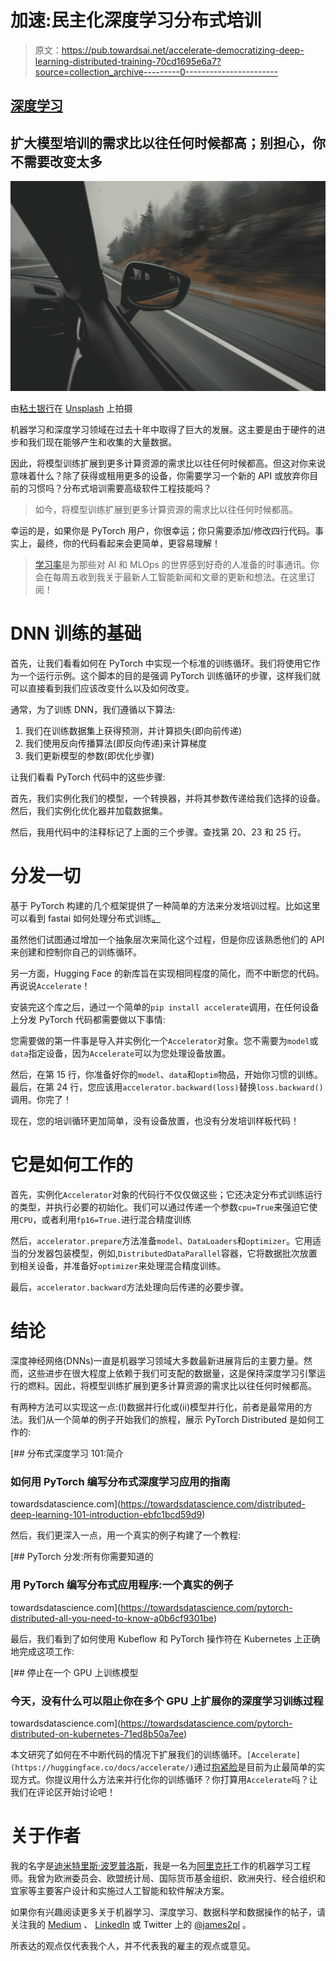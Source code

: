 # 加速:民主化深度学习分布式培训

> 原文：<https://pub.towardsai.net/accelerate-democratizing-deep-learning-distributed-training-70cd1695e6a7?source=collection_archive---------0----------------------->

## [深度学习](https://towardsai.net/p/category/machine-learning/deep-learning)

## 扩大模型培训的需求比以往任何时候都高；别担心，你不需要改变太多

![](img/95c1440340de6f8a79fc6fac4e586461.png)

由[粘土银行](https://unsplash.com/@claybanks?utm_source=unsplash&utm_medium=referral&utm_content=creditCopyText)在 [Unsplash](https://unsplash.com/s/photos/accelerate?utm_source=unsplash&utm_medium=referral&utm_content=creditCopyText) 上拍摄

机器学习和深度学习领域在过去十年中取得了巨大的发展。这主要是由于硬件的进步和我们现在能够产生和收集的大量数据。

因此，将模型训练扩展到更多计算资源的需求比以往任何时候都高。但这对你来说意味着什么？除了获得或租用更多的设备，你需要学习一个新的 API 或放弃你目前的习惯吗？分布式培训需要高级软件工程技能吗？

> 如今，将模型训练扩展到更多计算资源的需求比以往任何时候都高。

幸运的是，如果你是 PyTorch 用户，你很幸运；你只需要添加/修改四行代码。事实上，最终，你的代码看起来会更简单，更容易理解！

> [学习率](https://www.dimpo.me/newsletter?utm_source=medium&utm_medium=article&utm_campaign=accelerate)是为那些对 AI 和 MLOps 的世界感到好奇的人准备的时事通讯。你会在每周五收到我关于最新人工智能新闻和文章的更新和想法。在这里订阅！

# DNN 训练的基础

首先，让我们看看如何在 PyTorch 中实现一个标准的训练循环。我们将使用它作为一个运行示例。这个脚本的目的是强调 PyTorch 训练循环的步骤，这样我们就可以直接看到我们应该改变什么以及如何改变。

通常，为了训练 DNN，我们遵循以下算法:

1.  我们在训练数据集上获得预测，并计算损失(即向前传递)
2.  我们使用反向传播算法(即反向传递)来计算梯度
3.  我们更新模型的参数(即优化步骤)

让我们看看 PyTorch 代码中的这些步骤:

首先，我们实例化我们的模型，一个转换器，并将其参数传递给我们选择的设备。然后，我们实例化优化器并加载数据集。

然后，我用代码中的注释标记了上面的三个步骤。查找第 20、23 和 25 行。

# 分发一切

基于 PyTorch 构建的几个框架提供了一种简单的方法来分发培训过程。比如这里可以看到 fastai 如何处理分布式训练[。](https://docs.fast.ai/distributed.html#DistributedTrainer)

虽然他们试图通过增加一个抽象层次来简化这个过程，但是你应该熟悉他们的 API 来创建和控制你自己的训练循环。

另一方面，Hugging Face 的新库旨在实现相同程度的简化，而不中断您的代码。再说说`Accelerate`！

安装完这个库之后，通过一个简单的`pip install accelerate`调用，在任何设备上分发 PyTorch 代码都需要做以下事情:

您需要做的第一件事是导入并实例化一个`Accelerator`对象。您不需要为`model`或`data`指定设备，因为`Accelerate`可以为您处理设备放置。

然后，在第 15 行，你准备好你的`model`、`data`和`optim`物品，开始你习惯的训练。最后，在第 24 行，您应该用`accelerator.backward(loss)`替换`loss.backward()`调用。你完了！

现在，您的培训循环更加简单，没有设备放置，也没有分发培训样板代码！

# 它是如何工作的

首先，实例化`Accelerator`对象的代码行不仅仅做这些；它还决定分布式训练运行的类型，并执行必要的初始化。我们可以通过传递一个参数`cpu=True`来强迫它使用`CPU`，或者利用`fp16=True.`进行混合精度训练

然后，`accelerator.prepare`方法准备`model`、`DataLoaders`和`optimizer`。它用适当的分发器包装模型，例如,`DistributedDataParallel`容器，它将数据批次放置到相关设备，并准备好`optimizer`来处理混合精度训练。

最后，`accelerator.backward`方法处理向后传递的必要步骤。

# 结论

深度神经网络(DNNs)一直是机器学习领域大多数最新进展背后的主要力量。然而，这些进步在很大程度上依赖于我们可支配的数据量，这是保持深度学习引擎运行的燃料。因此，将模型训练扩展到更多计算资源的需求比以往任何时候都高。

有两种方法可以实现这一点:(I)数据并行化或(ii)模型并行化，前者是最常用的方法。我们从一个简单的例子开始我们的旅程，展示 PyTorch Distributed 是如何工作的:

[](https://towardsdatascience.com/distributed-deep-learning-101-introduction-ebfc1bcd59d9) [## 分布式深度学习 101:简介

### 如何用 PyTorch 编写分布式深度学习应用的指南

towardsdatascience.com](https://towardsdatascience.com/distributed-deep-learning-101-introduction-ebfc1bcd59d9) 

然后，我们更深入一点，用一个真实的例子构建了一个教程:

[](https://towardsdatascience.com/pytorch-distributed-all-you-need-to-know-a0b6cf9301be) [## PyTorch 分发:所有你需要知道的

### 用 PyTorch 编写分布式应用程序:一个真实的例子

towardsdatascience.com](https://towardsdatascience.com/pytorch-distributed-all-you-need-to-know-a0b6cf9301be) 

最后，我们看到了如何使用 Kubeflow 和 PyTorch 操作符在 Kubernetes 上正确地完成这项工作:

[](https://towardsdatascience.com/pytorch-distributed-on-kubernetes-71ed8b50a7ee) [## 停止在一个 GPU 上训练模型

### 今天，没有什么可以阻止你在多个 GPU 上扩展你的深度学习训练过程

towardsdatascience.com](https://towardsdatascience.com/pytorch-distributed-on-kubernetes-71ed8b50a7ee) 

本文研究了如何在不中断代码的情况下扩展我们的训练循环。`[Accelerate](https://huggingface.co/docs/accelerate/)`通过[抱紧脸](https://huggingface.co/)是目前为止最简单的实现方式。你提议用什么方法来并行化你的训练循环？你打算用`Accelerate`吗？让我们在评论区开始讨论吧！

# 关于作者

我的名字是[迪米特里斯·波罗普洛斯](https://www.dimpo.me/?utm_source=medium&utm_medium=article&utm_campaign=accelerate)，我是一名为[阿里克托](https://www.arrikto.com/)工作的机器学习工程师。我曾为欧洲委员会、欧盟统计局、国际货币基金组织、欧洲央行、经合组织和宜家等主要客户设计和实施过人工智能和软件解决方案。

如果你有兴趣阅读更多关于机器学习、深度学习、数据科学和数据操作的帖子，请关注我的 [Medium](https://towardsdatascience.com/medium.com/@dpoulopoulos/follow) 、 [LinkedIn](https://www.linkedin.com/in/dpoulopoulos/) 或 Twitter 上的 [@james2pl](https://twitter.com/james2pl) 。

所表达的观点仅代表我个人，并不代表我的雇主的观点或意见。